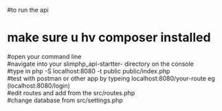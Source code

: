 #to run the api <br />
# make sure u hv composer installed <br />
#open your command line <br />
#navigate into your slimphp_api-startter- directory on the console <br />
#type in php -S localhost:8080 -t public public/index.php <br />
#test with postman or other app by typeing localhost:8080/your-route eg (localhost:8080/login) <br /> 
#edit routes and add from the src/routes.php  <br />
#change database from src/settings.php <br />

